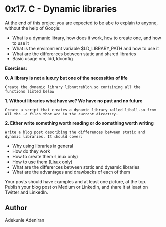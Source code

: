 # 0x17. C - Dynamic libraries

At the end of this project you are expected to be able to explain to anyone, without the help of Google:

* What is a dymanic library, how does it work, how to create one, and how to use it
* What is the environment variable $LD_LIBRARY_PATH and how to use it
* What are the differences between static and shared libraries
* Basic usage nm, ldd, ldconfig

**Exercises:**

**0. A library is not a luxury but one of the necessities of life**

    Create the dynamic library libnotrebloh.so containing all the functions listed below:

**1. Without libraries what have we? We have no past and no future**

    Create a script that creates a dynamic library called liball.so from all the .c files that are in the current directory.

**2. Either write something worth reading or do something worth writing**

    Write a blog post describing the differences between static and dynamic libraries. It should cover:

* Why using libraries in general
* How do they work
* How to create them (Linux only)
* How to use them (Linux only)
* What are the differences between static and dynamic libraries
* What are the advantages and drawbacks of each of them

Your posts should have examples and at least one picture, at the top. Publish your blog post on Medium or LinkedIn, and share it at least on Twitter and LinkedIn.

## Author
Adekunle Adeniran
